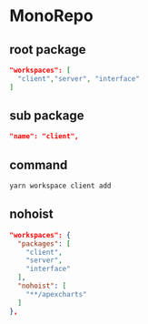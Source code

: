 # MonoRepo

## root package

```json
"workspaces": [
  "client","server", "interface"
]
```

## sub package

```json
"name": "client",
```

## command

```sh
yarn workspace client add
```

## nohoist

```json
"workspaces": {
  "packages": [
    "client",
    "server",
    "interface"
  ],
  "nohoist": [
    "**/apexcharts"
  ]
},
```
